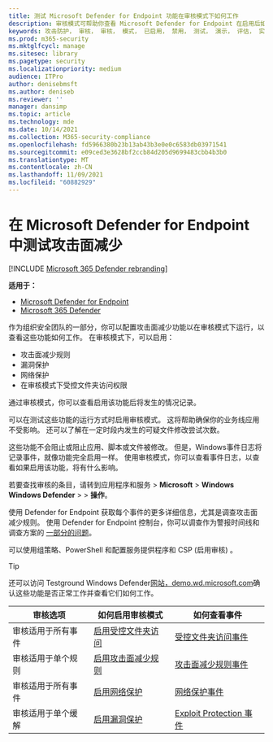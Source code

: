 ```yaml
---
title: 测试 Microsoft Defender for Endpoint 功能在审核模式下如何工作
description: 审核模式可帮助你查看 Microsoft Defender for Endpoint 在启用后如何保护你的设备。
keywords: 攻击防护， 审核， 审核， 模式， 已启用， 禁用， 测试， 演示， 评估， 实验室
ms.prod: m365-security
ms.mktglfcycl: manage
ms.sitesec: library
ms.pagetype: security
ms.localizationpriority: medium
audience: ITPro
author: denisebmsft
ms.author: deniseb
ms.reviewer: ''
manager: dansimp
ms.topic: article
ms.technology: mde
ms.date: 10/14/2021
ms.collection: M365-security-compliance
ms.openlocfilehash: fd5966380b23b13ab43b3e0e0c6583db03971541
ms.sourcegitcommit: e09ced3e3628bf2ccb84d205d9699483cbb4b3b0
ms.translationtype: MT
ms.contentlocale: zh-CN
ms.lasthandoff: 11/09/2021
ms.locfileid: "60882929"
---
```

# <a name="test-attack-surface-reduction-in-microsoft-defender-for-endpoint"></a>在 Microsoft Defender for Endpoint 中测试攻击面减少

[!INCLUDE [Microsoft 365 Defender rebranding](../../includes/microsoft-defender.md)]

**适用于：**

- [Microsoft Defender for Endpoint](https://go.microsoft.com/fwlink/?linkid=2154037)
- [Microsoft 365 Defender](https://go.microsoft.com/fwlink/?linkid=2118804)

作为组织安全团队的一部分，你可以配置攻击面减少功能以在审核模式下运行，以查看这些功能如何工作。 在审核模式下，可以启用：

- 攻击面减少规则
- 漏洞保护
- 网络保护
- 在审核模式下受控文件夹访问权限

通过审核模式，你可以查看启用该功能后将发生的情况记录。

可以在测试这些功能的运行方式时启用审核模式。 这将帮助确保你的业务线应用不受影响。 还可以了解在一定时段内发生的可疑文件修改尝试次数。

这些功能不会阻止或阻止应用、脚本或文件被修改。 但是，Windows事件日志将记录事件，就像功能完全启用一样。 使用审核模式，你可以查看事件日志，以查看如果启用该功能，将有什么影响。

若要查找审核的条目，请转到应用程序和服务 \> **Microsoft** \> **Windows Windows Defender** \>  \> **操作**。

使用 Defender for Endpoint 获取每个事件的更多详细信息，尤其是调查攻击面减少规则。 使用 Defender for Endpoint 控制台，你可以调查作为警报时间线和调查方案的 [一部分的问题](investigate-alerts.md)。

可以使用组策略、PowerShell 和配置服务提供程序和 CSP (启用审核) 。

> [!TIP]
> 还可以访问 Testground Windows Defender[网站，demo.wd.microsoft.com](https://demo.wd.microsoft.com?ocid=cx-wddocs-testground)确认这些功能是否正常工作并查看它们如何工作。

|审核选项|如何启用审核模式|如何查看事件|
|---|---|---|
|审核适用于所有事件|[启用受控文件夹访问](enable-controlled-folders.md)|[受控文件夹访问事件](evaluate-controlled-folder-access.md#review-controlled-folder-access-events-in-windows-event-viewer)
|审核适用于单个规则|[启用攻击面减少规则](enable-attack-surface-reduction.md)|[攻击面减少规则事件](evaluate-attack-surface-reduction.md#review-attack-surface-reduction-events-in-windows-event-viewer)
|审核适用于所有事件|[启用网络保护](enable-network-protection.md)|[网络保护事件](evaluate-network-protection.md#review-network-protection-events-in-windows-event-viewer)
|审核适用于单个缓解|[启用漏洞保护](enable-exploit-protection.md)|[Exploit Protection 事件](exploit-protection.md#review-exploit-protection-events-in-windows-event-viewer)

